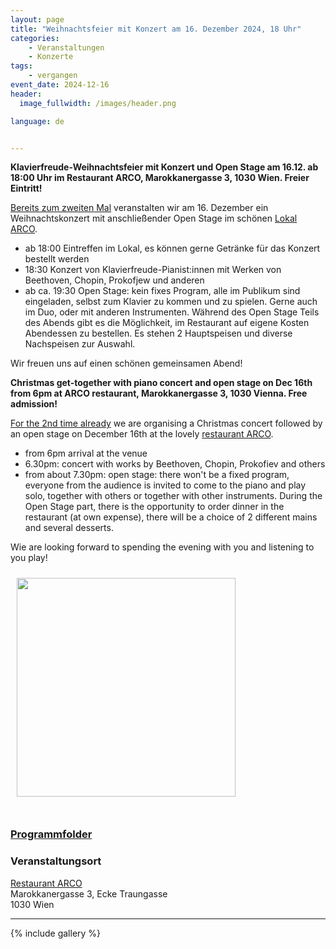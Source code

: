 ```yaml
---
layout: page
title: "Weihnachtsfeier mit Konzert am 16. Dezember 2024, 18 Uhr"
categories:
    - Veranstaltungen
    - Konzerte
tags:
    - vergangen
event_date: 2024-12-16
header:
  image_fullwidth: /images/header.png

language: de


---
```



**Klavierfreude-Weihnachtsfeier mit Konzert und Open Stage am 16.12. ab 18:00 Uhr im Restaurant ARCO, Marokkanergasse 3, 1030 Wien. Freier Eintritt!**

[Bereits zum zweiten Mal](/veranstaltungen/konzerte/weihnachtsfeier-2023-12-18/) veranstalten wir am 16. Dezember ein Weihnachtskonzert mit anschließender Open Stage im schönen [Lokal ARCO](https://www.arco-wien.at/). 

* ab 18:00 Eintreffen im Lokal, es können gerne Getränke für das Konzert bestellt werden
* 18:30 Konzert von Klavierfreude-Pianist:innen mit Werken von Beethoven, Chopin, Prokofjew und anderen
* ab ca. 19:30 Open Stage: kein fixes Program, alle im Publikum sind eingeladen, selbst zum Klavier zu kommen und zu spielen. Gerne auch im Duo, oder mit anderen Instrumenten. Während des Open Stage Teils des Abends gibt es die Möglichkeit, im Restaurant auf eigene Kosten Abendessen zu bestellen.  Es stehen 2 Hauptspeisen und diverse Nachspeisen zur Auswahl. 

Wir freuen uns auf einen schönen gemeinsamen Abend!

**Christmas get-together with piano concert and open stage on Dec 16th from 6pm at ARCO restaurant, Marokkanergasse 3, 1030 Vienna. Free admission!**

[For the 2nd time already](/veranstaltungen/konzerte/weihnachtsfeier-2023-12-18/) we are organising a Christmas concert followed by an open stage on December 16th at the lovely [restaurant ARCO](https://www.arco-wien.at/). 

* from 6pm arrival at the venue
* 6.30pm: concert with works by Beethoven, Chopin, Prokofiev and others
* from about 7.30pm: open stage: there won't be a fixed program, everyone from the audience is invited to come to the piano and play solo, together with others or together with other instruments. During the Open Stage part, there is the opportunity to order dinner in the restaurant (at own expense), there will be a choice of 2 different mains and several desserts.
  
Wie are looking forward to spending the evening with you and listening to you play!

<a href="/images/poster-2024-12-16.jpg"><img src="/images/poster-2024-12-16.jpg" style="float:left;" width="350px" hspace="10" vspace="10"></a>


<div style="clear: both;">&nbsp;</div>

<!-- ### <a href="/files/2023-12-18-programm.pdf">Programm</a> -->


### [Programmfolder](/files/2024-12-16-programm.pdf)

### Veranstaltungsort

<a href="https://www.arco-wien.at/">Restaurant ARCO</a><br>
Marokkanergasse 3, Ecke Traungasse<br>
1030 Wien<br>



<div
    data-service="googlemaps"
    data-id="!1m18!1m12!1m3!1d2659.3477799445623!2d16.379385499999994!3d48.19991679999999!2m3!1f0!2f0!3f0!3m2!1i1024!2i768!4f13.1!3m3!1m2!1s0x476d077746b934cd%3A0x24201d34a1285888!2sMarokkanergasse%203%2C%201030%20Wien!5e0!3m2!1sen!2sat!4v1700816389930!5m2!1sen!2sat"
    data-autoscale
></div>

----

{% include gallery %}


